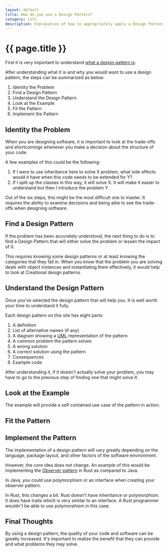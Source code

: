 ```yaml
---
layout: default
title: How do you use a Design Pattern?
category: info
description: Explanation of how to appropriately apply a Design Pattern.
---
```


{{ page.title }}
================

First it is very important to understand [what a design pattern is][what].

After understanding what it is and why you would want to use a design pattern,
the steps can be summarized as below:

1. Identity the Problem
2. Find a Design Pattern
3. Understand the Design Pattern
4. Look at the Example
5. Fit the Pattern
6. Implement the Pattern

## Identity the Problem

When you are designing software, it is important to look at the trade-offs and
shortcomings whenever you make a decision about the structure of your code.

A few examples of this could be the following:

1. If I were to use inheritance here to solve X problem, what side effects would
   it have when this code needs to be extended for Y?
2. If I split up the classes in this way, it will solve X. It will make it
   easier to understand but then I introduce the problem Y.

Out of the six steps, this might be the most difficult one to master. It
requires the ability to examine decisions and being able to see the trade-offs
when designing software.

## Find a Design Pattern

If the problem has been accurately understood, the next thing to do is to find a
Design Pattern that will either solve the problem or lessen the impact of it.

This requires knowing some design patterns or at least knowing the categories
that they fall in. When you know that the problem you are solving deals with
object instances and instantiating them effectively, it would help to look at
Creational design patterns.

## Understand the Design Pattern

Once you've selected the design pattern that will help you. It is well worth
your time to understand it fully.

Each design pattern on this site has eight parts:

1. A definition
2. List of alternative names (if any)
3. A diagram showing a [UML][uml] representation of the pattern
4. A common problem the pattern solves
5. A wrong solution
6. A correct solution using the pattern
7. Consequences
8. Example code

After understanding it, if it doesn't actually solve your problem, you may have
to go to the previous step of finding one that might solve it.

## Look at the Example

The example will provide a self contained use case of the pattern in action.

## Fit the Pattern

## Implement the Pattern

The implementation of a design pattern will vary greatly depending on the
language, package layout, and other factors of the software environment.

However, the core idea does not change. An example of this would be implementing
the [Observer pattern][observer] in Rust as compared to Java.

In Java, you could use polymorphism or an interface when creating your observer
pattern.

In Rust, this changes a bit. Rust doesn't have inheritance or polymorphism. It
does have traits which is very similar to an interface. A Rust programmer
wouldn't be able to use polymorphism in this case.

## Final Thoughts

By using a design pattern, the quality of your code and software can be greatly
increased. It's important to realize the benefit that they can provide and what
problems they may solve.

[what]: /rust-design-patterns/what/
[observer]: /rust-design-patterns/observer/
[uml]: http://en.wikipedia.org/wiki/Unified_Modeling_Language
